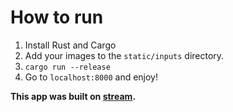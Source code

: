# How to run

1. Install Rust and Cargo
2. Add your images to the `static/inputs` directory.
3. `cargo run --release`
4. Go to `localhost:8000` and enjoy!

**This app was built on [stream](https://youtu.be/8iDeXbCKlvE).**
